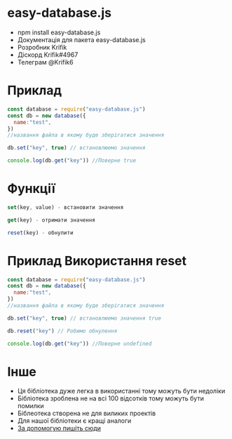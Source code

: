 # easy-database.js
- npm install easy-database.js
- Документація для пакета easy-database.js
- Розробник Krifik
- Діскорд Krifik#4967
- Телеграм @Krifik6

# Приклад

```javascript
const database = require("easy-database.js")
const db = new database({
  name:"test", 
})
//названня файла в якому буде зберігатися значення

db.set("key", true) // встановлюемо значення

console.log(db.get("key")) //Поверне true
```

# Функції
```javascript
set(key, value) - встановити значення

get(key) - отримати значення

reset(key) - обнулити

```
# Приклад Використання reset
```javascript
const database = require("easy-database.js")
const db = new database({
  name:"test", 
})
//названня файла в якому буде зберігатися значення

db.set("key", true) // встановлюемо значення true

db.reset("key") // Робимо обнулення

console.log(db.get("key")) //Поверне undefined
```

# Інше 
- Ця бібліотека дуже легка в використанні тому можуть бути недоліки
- Бібліотека зроблена не на всі 100 відсотків тому можуть бути помилки
- Біблеотека створена не для виликих проектів
- Для нашої бібліотеки є кращі аналоги
- [За допомогую пишіть сюди](https://discord.com/channels/796504104565211187/975785826401263706)


